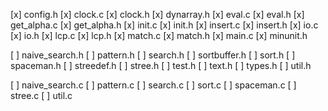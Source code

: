 [x] config.h
[x] clock.c
[x] clock.h
[x] dynarray.h
[x] eval.c
[x] eval.h
[x] get_alpha.c
[x] get_alpha.h
[x] init.c
[x] init.h
[x] insert.c
[x] insert.h
[x] io.c
[x] io.h
[x] lcp.c
[x] lcp.h
[x] match.c
[x] match.h
[x] main.c
[x] minunit.h

[ ] naive_search.h
[ ] pattern.h
[ ] search.h
[ ] sortbuffer.h
[ ] sort.h
[ ] spaceman.h
[ ] streedef.h
[ ] stree.h
[ ] test.h
[ ] text.h
[ ] types.h
[ ] util.h

[ ] naive_search.c
[ ] pattern.c
[ ] search.c
[ ] sort.c
[ ] spaceman.c
[ ] stree.c
[ ] util.c

